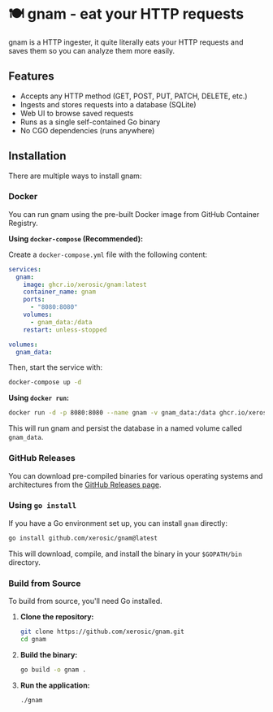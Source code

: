 # 🍽️ gnam - eat your HTTP requests

gnam is a HTTP ingester, it quite literally eats your HTTP requests and saves them so you can analyze them more easily.

## Features

- Accepts any HTTP method (GET, POST, PUT, PATCH, DELETE, etc.)
- Ingests and stores requests into a database (SQLite)
- Web UI to browse saved requests
- Runs as a single self-contained Go binary
- No CGO dependencies (runs anywhere)

## Installation

There are multiple ways to install gnam:

### Docker

You can run gnam using the pre-built Docker image from GitHub Container Registry.

**Using `docker-compose` (Recommended):**

Create a `docker-compose.yml` file with the following content:

```yaml
services:
  gnam:
    image: ghcr.io/xerosic/gnam:latest
    container_name: gnam
    ports:
      - "8080:8080"
    volumes:
      - gnam_data:/data
    restart: unless-stopped

volumes:
  gnam_data:
```

Then, start the service with:
```bash
docker-compose up -d
```

**Using `docker run`:**

```bash
docker run -d -p 8080:8080 --name gnam -v gnam_data:/data ghcr.io/xerosic/gnam:latest
```

This will run gnam and persist the database in a named volume called `gnam_data`.

### GitHub Releases

You can download pre-compiled binaries for various operating systems and architectures from the [GitHub Releases page](https://github.com/xerosic/gnam/releases).

### Using `go install`

If you have a Go environment set up, you can install `gnam` directly:
```bash
go install github.com/xerosic/gnam@latest
```
This will download, compile, and install the binary in your `$GOPATH/bin` directory.

### Build from Source

To build from source, you'll need Go installed.

1.  **Clone the repository:**
    ```bash
    git clone https://github.com/xerosic/gnam.git
    cd gnam
    ```

2.  **Build the binary:**
    ```bash
    go build -o gnam .
    ```

3.  **Run the application:**
    ```bash
    ./gnam
    ```

